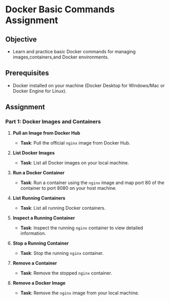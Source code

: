 # Docker Basic Commands Assignment

## Objective
- Learn and practice basic Docker commands for managing images,containers,and Docker environments.

## Prerequisites
- Docker installed on your machine (Docker Desktop for Windows/Mac or Docker Engine for Linux).

## Assignment

### Part 1: Docker Images and Containers

1. **Pull an Image from Docker Hub**
   - **Task**: Pull the official `nginx` image from Docker Hub.

2. **List Docker Images**
   - **Task**: List all Docker images on your local machine.

3. **Run a Docker Container**
   - **Task**: Run a container using the `nginx` image and map port 80 of the container to port 8080 on your host machine.

4. **List Running Containers**
   - **Task**: List all running Docker containers.

5. **Inspect a Running Container**
   - **Task**: Inspect the running `nginx` container to view detailed information.

6. **Stop a Running Container**
   - **Task**: Stop the running `nginx` container.

7. **Remove a Container**
   - **Task**: Remove the stopped `nginx` container.

8. **Remove a Docker Image**
   - **Task**: Remove the `nginx` image from your local machine.
